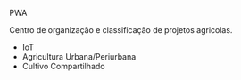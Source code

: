PWA

Centro de organização e classificação de projetos agricolas.

  - IoT
  - Agricultura Urbana/Periurbana
  - Cultivo Compartilhado
